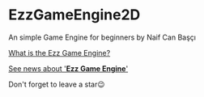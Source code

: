 # EzzGameEngine2D
An simple Game Engine for beginners by Naif Can Başçı

<a href="https://naifcanbasci.blogspot.com/2022/02/ezzgameengine-kendi-gelistiriyor.html" target="_blank">What is the Ezz Game Engine?</a>

<a href="https://naifcanbasci.blogspot.com/" target="_blank">See news about '<b>Ezz Game Engine</b>'</a>


Don't forget to leave a star😉

